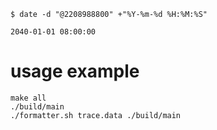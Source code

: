 ```shell
$ date -d "@2208988800" +"%Y-%m-%d %H:%M:%S" 

2040-01-01 08:00:00
```


# usage example

```shell
make all
./build/main
./formatter.sh trace.data ./build/main
```